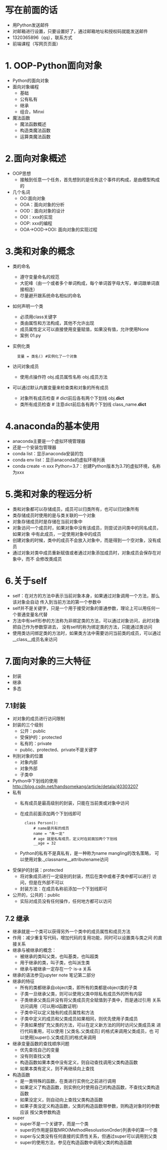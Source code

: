 # 写在前面的话
- 用Python发送邮件
- 对邮箱进行设置，只要设置好了，通过邮箱地址和授权码就能发送邮件
- 1320365896（qq），联系方式
- 前端课程（写网页页面）

# 1. OOP-Python面向对象
- Python的面向对象
- 面向对象编程
    - 基础
    - 公有私有
    - 继承
    - 组合，Minxi
- 魔法函数
    - 魔法函数概述
    - 构造类魔法函数
    - 运算类魔法函数
    
# 2.面向对象概述
- OOP思想
    - 接触到任意一个任务，首先想到的是任务这个事件的构成，是由模型构成的
- 几个名词
    - OO:面向对象
    - OOA：面向对象的分析
    - OOD：面向对象的设计
    - OOI：xxx的实现
    - OOP: xxx的编程
    - OOA->OOD->OOI: 面向对象的实现过程
    
# 3.类和对象的概念
- 类的命名
    - 遵守变量命名的规范
    - 大驼峰（由一个或者多个单词构成，每个单词首字母大写，单词跟单词直接相连）
    - 尽量避开跟系统命名相似的命名
- 如何声明一个类
    - 必须用class关键字
    - 类由属性和方法构成，其他不允许出现
    - 成员属性定义可以直接使用变量赋值，如果没有值，允许使用None
    - 案例 01.py
- 实例化类
        
        变量 = 类名() #实例化了一个对象
- 访问对象成员
    - 使用点操作符
            obj.成员属性名称
            obj.成员方法
- 可以通过默认内置变量来检查类和对象的所有成员
    - 对象所有成员检查
            # dict前后各有两个下划线
            obj.__dict__
    - 类所有成员检查
            # 注意dict前后各有两个下划线
            class_name.__dict__                                            
    
# 4.anaconda的基本使用
- anaconda主要是一个虚拟环境管理器
- 还是一个安装包管理器
- conda list：显示anaconda安装的包
- conda env list：显示anaconda的虚拟环境列表
- conda create -n xxx Python=3.7：创建Python版本为3.7的虚拟环境，名称为xxx 

# 5.类和对象的程远分析
- 类和对象都可以存储成员，成员可以归类所有，也可以归对象所有
- 类存储成员时使用的是与类关联的一个对象
- 对象存储成员时是存储在当前对象中
- 对象访问一个成员时，如果对象中没有该成员，则尝试访问类中的同名成员，如果对象
  中有此成员，一定使用对象中的成员    
- 创建对象的时候，类中的成员不会放入对象中，而是得到一个空对象，没有成员
- 通过对象对类中成员重新赋值或者通过对象添加成员时，对象成员会保存在对象中，而不
  会修改类成员
  
# 6.关于self
- self：在对方的方法中表示当前对象本身，如果通过对象调用一个方法，那么该对象会自动
  传入到当前方法的第一个参数中
- self并不是关键字，只是一个用于接受对象的普通参数，理论上可以用任何一个普通变量名代替
- 方法中有self形参的方法称为非绑定类的方法，可以通过对象访问，此时对象把自己作为参数穿进去，
  没有self的称为绑定类的方法，只能通过类访问  
- 使用类访问绑定类的方法时，如果类方法中需要访问当前类的成员，可以通过__class__成员名来访问

# 7.面向对象的三大特征
- 封装
- 继承
- 多态
## 7.1封装
- 对对象的成员进行访问限制
- 封装的三个级别
    - 公开：public
    - 受保护的：protected
    - 私有的：private
    - public、protected、private不是关键字
- 判别对象的位置
    - 对象内部
    - 对象外部
    - 子类中
- Python中下划线的使用 http://blog.csdn.net/handsomekang/article/detala/40303207
- 私有
    - 私有成员是最高级别的封装，只能在当前类或对象中访问
    - 在成员前面添加两个下划线即可
            
            class Person():
                # name是共有的成员
                name = "朱一龙"
                # age 就是私有成员，定义时在前面加两个下划线
                __age = 32
    - Python的私有不是真私有，是一种称为name mangling的改名策略，
      可以使用对象._classname__attributename访问  
- 受保护的封装：protected
    - 将对象成员进行一定级别的封装，然后在类中或者子类中都可以进行
      访问，但是在外部不可以
    - 封装方法：在成员名称前添加一个下划线即可
- 公开的，公共的：public   
    - 实际对成员没有任何操作，任何地方都可以访问
    
## 7.2 继承
- 继承就是一个类可以获得另外一个类中的成员属性和成员方法
- 作用：减少重复写代码，增加代码的复用功能，同时可以设置类与类之间
  的直接关系
- 继承与被继承的概念：
    - 被继承的类叫父类，也叫基类，也叫超类
    - 用于继承的类，叫子类，也叫派生类
    - 继承与被继承一定存在一个 is-a 关系
- 继承的语法参见jupyter note 笔记第二部分
- 继承的特征
    - 所有的类都继承自object类，即所有的类都是object类的子类
    - 子类一旦继承父类，则可以使用父类中除私有成员外的所有内容
    - 子类继承父类后并没有将父类成员完全赋值到子类中，而是通过引用
      关系访问调用（可以用id函数证明）
    - 子类中可以定义独有的成员属性和方法
    - 子类中定义的成员和父类成员如果相同，则优先使用子类成员
    - 子类如果想扩充父类的方法，可以在定义新方法的同时访问父类成员来
      进行代码重用，可以使用 [父类名.父类成员] 的格式来调用父类成员，也
      可以使用[super().父类成员]的格式来调用
- 继承变量函数的查找顺序问题
    - 优先查找自己的变量
    - 没有则查找父类
    - 构造函数如果本类中没有定义，则自动查找调用父类构造函数
    - 如果本类有定义，则不再继续向上查找
- 构造函数
    - 是一类特殊的函数，在类进行实例化之前进行调用
    - 如果定义了构造函数，则实例化时使用自己的构造函数，不查找父类构造函数
    - 如果没定义，则自动向上查找父类构造函数
    - 如果子类没定义构造函数，父类的构造函数带参数，则构造对象时的参数应该
      按父类参数构造    
- super
    - super不是一个关键字，而是一个类
    - super的作用是获取MRO(MethodResolustionOrder)列表中的第一个类
    - super与父类没有任何直接的实质性关系，但通过super可以调用到父类
    - super的使用方法，参见在构造函数中调用父类的构造函数                    
                   